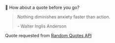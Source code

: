 📣 How about a quote before you go?

> Nothing diminishes anxiety faster than action.
>
> <p>- Walter Inglis Anderson</p>

Quote requested from [Random Quotes API](https://github.com/lukePeavey/quotable)
